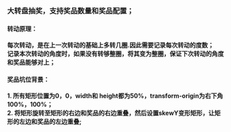 ### 大转盘抽奖，支持奖品数量和奖品配置；

#### 转动原理：
**每次转动，是在上一次转动的基础上多转几圈.因此需要记录每次转动的度数；**  
**记录本次转动的角度时，如果没有转够整圈，将其变为整圈，保证下次转动的角度和奖品能够对上；**  

#### 奖品坑位背景：
**1. 所有矩形位置为0，0，width和 height都为50%，transform-origin为右下角100%，100%；**  
**2. 将矩形旋转至矩形的右边和奖品的右边重叠，然后设置skewY变形矩形，让矩形的左边和奖品的左边重叠;**
